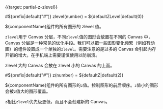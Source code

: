 {{target: partial-z-zlevel}}

#${prefix|default("#")} zlevel(number) = ${defaultZLevel|default(0)}

${componentName}组件的所有图形的 zlevel 值。

`zlevel`用于 Canvas 分层，不同`zlevel`值的图形会放置在不同的 Canvas 中，Canvas 分层是一种常见的优化手段。我们可以把一些图形变化频繁（例如有动画）的组件设置成一个单独的`zlevel`。需要注意的是过多的 Canvas 会引起内存开销的增大，在手机端上需要谨慎使用以防崩溃。

zlevel 大的 Canvas 会放在 zlevel 小的 Canvas 的上面。

#${prefix|default("#")} z(number) = ${defaultZ|default(2)}

${componentName}组件的所有图形的`z`值。控制图形的前后顺序。`z`值小的图形会被`z`值大的图形覆盖。

`z`相比`zlevel`优先级更低，而且不会创建新的 Canvas。
